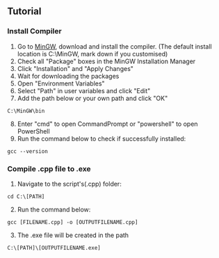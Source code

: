## Tutorial
### Install Compiler
1. Go to [MinGW](https://sourceforge.net/projects/mingw/), download and install the compiler. (The default install location is C:\MinGW, mark down if you customised)
2. Check all "Package" boxes in the MinGW Installation Manager
3. Click "Installation" and "Apply Changes"
4. Wait for downloading the packages
5. Open "Environment Variables"
6. Select "Path" in user variables and click "Edit"
7. Add the path below or your own path and click "OK"
```Shell
C:\MinGW\bin
```
8. Enter "cmd" to open CommandPrompt or "powershell" to open PowerShell
9. Run the command below to check if successfully installed:
```Shell
gcc --version
```



### Compile .cpp file to .exe
1. Navigate to the script's(.cpp) folder:
```Shell
cd C:\[PATH]
```
2. Run the command below:
```Shell
gcc [FILENAME.cpp] -o [OUTPUTFILENAME.cpp]
```
3. The .exe file will be created in the path
```Shell
C:\[PATH]\[OUTPUTFILENAME.exe]
``` 
